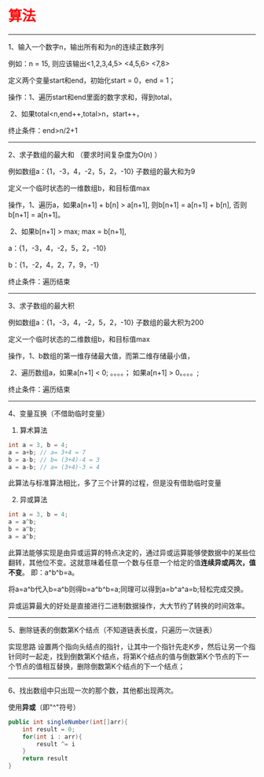 # <font color ="red">算法</font>

------

1、输入一个数字n，输出所有和为n的连续正数序列

例如：n = 15, 则应该输出<1,2,3,4,5> <4,5,6> <7,8>

定义两个变量start和end，初始化start = 0，end = 1；

操作：1、遍历start和end里面的数字求和，得到total，

​		   2、如果total<n,end++,total>n，start++，

终止条件：end>n/2+1

------

2、求子数组的最大和 （要求时间复杂度为O(n) ）

例如数组a：{1，-3，4，-2，5，2，-10}   子数组的最大和为9

定义一个临时状态的一维数组b，和目标值max

操作，1、遍历a，如果a[n+1] + b[n] > a[n+1], 则b[n+1] = a[n+1] + b[n], 否则b[n+1] = a[n+1]。

​	       2、如果b[n+1] > max;    max = b[n+1],

a：{1，-3，4，-2，5，2，-10}

b：{1，-2，4，2，7，9，-1}

终止条件：遍历结束

------

3、求子数组的最大积

例如数组a：{1，-3，4，-2，5，2，-10}   子数组的最大积为200

定义一个临时状态的二维数组b，和目标值max

操作，1、b数组的第一维存储最大值，而第二维存储最小值，

​		   2、遍历数组a，如果a[n+1] < 0; 。。。。； 如果a[n+1] > 0。。。。;

终止条件：遍历结束

------

4、变量互换（不借助临时变量）

1.  算术算法

``` java
int a = 3, b = 4;
a = a+b; // a= 3+4 = 7
b = a-b; // b= (3+4)-4 = 3
a = a-b; // a= (3+4)-3 = 4
```

此算法与标准算法相比，多了三个计算的过程，但是没有借助临时变量

2.  异或算法

``` java
int a = 3, b = 4;
a = a^b;
b = a^b;
a = a^b;
```

此算法能够实现是由异或运算的特点决定的，通过异或运算能够使数据中的某些位翻转，其他位不变。这就意味着任意一个数与任意一个给定的值**连续异或两次，值不变**。 即：a^b^b=a。

将a=a^b代入b=a^b则得b=a^b^b=a;同理可以得到a=b^a^a=b;轻松完成交换。

异或运算最大的好处是直接进行二进制数据操作，大大节约了转换的时间效率。

------

5、删除链表的倒数第K个结点（不知道链表长度，只遍历一次链表）

实现思路
设置两个指向头结点的指针，让其中一个指针先走K步，然后让另一个指针同时一起走，找到倒数第K个结点，将第K个结点的值与倒数第K个节点的下一个节点的值相互替换，删除倒数第K个结点的下一个结点；

-----

6、找出数组中只出现一次的那个数，其他都出现两次。

使用**异或**（即"^"符号）
``` java
public int singleNumber(int[]arr){
    int result = 0;
    for(int i : arr){
        result ^= i
    }
    return result
}

```